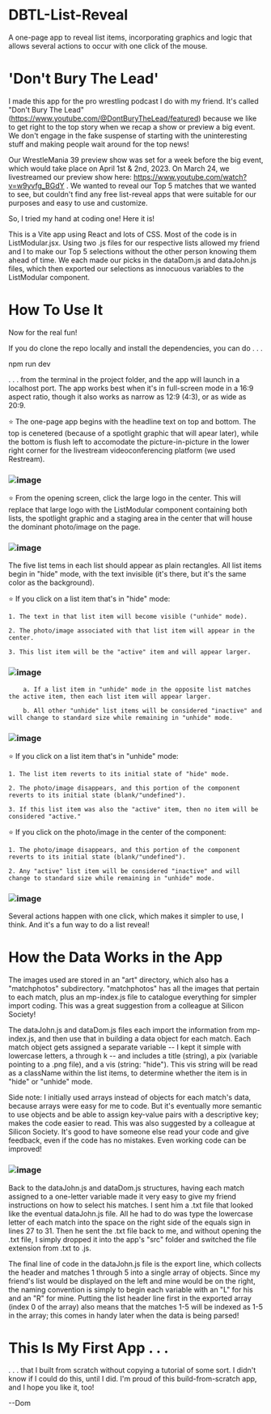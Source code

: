# DBTL-List-Reveal
A one-page app to reveal list items, incorporating graphics and logic that allows several actions to occur with one click of the mouse.

# 'Don't Bury The Lead'
I made this app for the pro wrestling podcast I do with my friend.  It's called "Don't Bury The Lead" (https://www.youtube.com/@DontBuryTheLead/featured) because we like to get right to the top story when we recap a show or preview a big event.  We don't engage in the fake suspense of starting with the uninteresting stuff and making people wait around for the top news!

Our WrestleMania 39 preview show was set for a week before the big event, which would take place on April 1st & 2nd, 2023.  On March 24, we livestreamed our preview show here:  https://www.youtube.com/watch?v=w9yvfg_BGdY .  We wanted to reveal our Top 5 matches that we wanted to see, but couldn't find any free list-reveal apps that were suitable for our purposes and easy to use and customize.

So, I tried my hand at coding one!  Here it is!

This is a Vite app using React and lots of CSS.  Most of the code is in ListModular.jsx.  Using two .js files for our respective lists allowed my friend and I to make our Top 5 selections without the other person knowing them ahead of time.  We each made our picks in the dataDom.js and dataJohn.js files, which then exported our selections as innocuous variables to the ListModular component.

# How To Use It

Now for the real fun!

If you do clone the repo locally and install the dependencies, you can do . . .

npm run dev

. . . from the terminal in the project folder, and the app will launch in a localhost port.  The app works best when it's in full-screen mode in a 16:9 aspect ratio, though it also works as narrow as 12:9 (4:3), or as wide as 20:9.

⭐️ The one-page app begins with the headline text on top and bottom.  The top is cenetered (because of a spotlight graphic that will apear later), while the bottom is flush left to accomodate the picture-in-picture in the lower right corner for the livestream videoconferencing platform (we used Restream).
### ![image](https://user-images.githubusercontent.com/76451364/227739747-ccd2778c-de5b-4859-873d-d42c62f70731.png)

⭐️ From the opening screen, click the large logo in the center.  This will replace that large logo with the ListModular component containing both lists, the spotlight graphic and a staging area in the center that will house the dominant photo/image on the page.
### ![image](https://user-images.githubusercontent.com/76451364/227739756-8cf491ce-245b-410e-9299-1cc25c52604d.png)

The five list tems in each list should appear as plain rectangles.  All list items begin in "hide" mode, with the text invisible (it's there, but it's the same color as the background).

⭐️ If you click on a list item that's in "hide" mode:

    1. The text in that list item will become visible ("unhide" mode).

    2. The photo/image associated with that list item will appear in the center.

    3. This list item will be the "active" item and will appear larger.
### ![image](https://user-images.githubusercontent.com/76451364/227739981-0ad6933e-9566-41bb-aaac-c5533fd466d3.png)

        a. If a list item in "unhide" mode in the opposite list matches the active item, then each list item will appear larger.

        b. All other "unhide" list items will be considered "inactive" and will change to standard size while remaining in "unhide" mode.
### ![image](https://user-images.githubusercontent.com/76451364/227739894-150c7bc7-7cf8-405e-830e-640b726277ad.png)

⭐️ If you click on a list item that's in "unhide" mode:

    1. The list item reverts to its initial state of "hide" mode.

    2. The photo/image disappears, and this portion of the component reverts to its initial state (blank/"undefined").

    3. If this list item was also the "active" item, then no item will be considered "active."

⭐️ If you click on the photo/image in the center of the component:

    1. The photo/image disappears, and this portion of the component reverts to its initial state (blank/"undefined").

    2. Any "active" list item will be considered "inactive" and will change to standard size while remaining in "unhide" mode.
### ![image](https://user-images.githubusercontent.com/76451364/227739923-db1b0cfa-a09e-4977-ab4a-706fd4075e80.png)

Several actions happen with one click, which makes it simpler to use, I think.  And it's a fun way to do a list reveal!

# How the Data Works in the App

The images used are stored in an "art" directory, which also has a "matchphotos" subdirectory.  "matchphotos" has all the images that pertain to each match, plus an mp-index.js file to catalogue everything for simpler import coding.  This was a great suggestion from a colleague at Silicon Society!

The dataJohn.js and dataDom.js files each import the information from mp-index.js, and then use that in building a data object for each match.  Each match object gets assigned a separate variable -- I kept it simple with lowercase letters, a through k -- and includes a title (string), a pix (variable pointing to a .png file), and a vis (string: "hide").  This vis string will be read as a className within the list items, to determine whether the item is in "hide" or "unhide" mode.

Side note:  I initially used arrays instead of objects for each match's data, because arrays were easy for me to code.  But it's eventually more semantic to use objects and be able to assign key-value pairs with a descriptive key;  makes the code easier to read.  This was also suggested by a colleague at Silicon Society.  It's good to have someone else read your code and give feedback, even if the code has no mistakes.  Even working code can be improved!

### ![image](https://user-images.githubusercontent.com/76451364/231040387-2582e40c-f551-48df-ac84-7cf4208fc2ee.png)

Back to the dataJohn.js and dataDom.js structures, having each match assigned to a one-letter variable made it very easy to give my friend instructions on how to select his matches.  I sent him a .txt file that looked like the eventual dataJohn.js file.  All he had to do was type the lowercase letter of each match into the space on the right side of the equals sign in lines 27 to 31.  Then he sent the .txt file back to me, and without opening the .txt file, I simply dropped it into the app's "src" folder and switched the file extension from .txt to .js.

The final line of code in the dataJohn.js file is the export line, which collects the header and matches 1 through 5 into a single array of objects.  Since my friend's list would be displayed on the left and mine would be on the right, the naming convention is simply to begin each variable with an "L" for his and an "R" for mine.  Putting the list header line first in the exported array (index 0 of the array) also means that the matches 1-5 will be indexed as 1-5 in the array;  this comes in handy later when the data is being parsed!


# This Is My First App . . .

. . . that I built from scratch without copying a tutorial of some sort.  I didn't know if I could do this, until I did.  I'm proud of this build-from-scratch app, and I hope you like it, too!

--Dom
